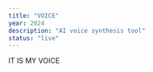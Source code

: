 ```yaml
---
title: "VOICE"
year: 2024
description: "AI voice synthesis tool"
status: "live"
---
```


IT IS MY VOICE